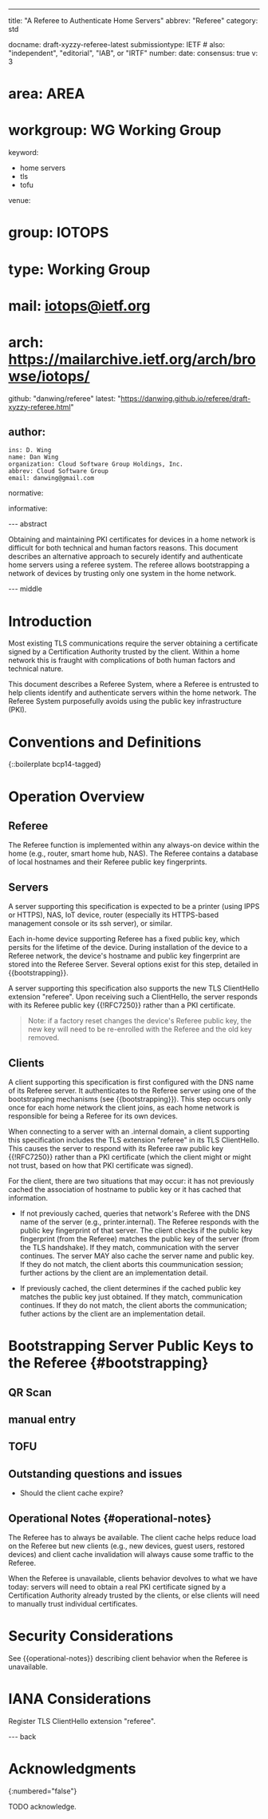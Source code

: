 ---
title: "A Referee to Authenticate Home Servers"
abbrev: "Referee"
category: std


docname: draft-xyzzy-referee-latest
submissiontype: IETF  # also: "independent", "editorial", "IAB", or "IRTF"
number:
date:
consensus: true
v: 3
# area: AREA
# workgroup: WG Working Group
keyword:
 - home servers
 - tls
 - tofu

venue:
#  group: IOTOPS
#  type: Working Group
#  mail: iotops@ietf.org
#  arch: https://mailarchive.ietf.org/arch/browse/iotops/
  github: "danwing/referee"
  latest: "https://danwing.github.io/referee/draft-xyzzy-referee.html"

author:
 -
    ins: D. Wing
    name: Dan Wing
    organization: Cloud Software Group Holdings, Inc.
    abbrev: Cloud Software Group
    email: danwing@gmail.com


normative:

informative:


--- abstract

Obtaining and maintaining PKI certificates for devices in a home
network is difficult for both technical and human factors reasons. This
document describes an alternative approach to securely identify and
authenticate home servers using a referee system. The referee allows
bootstrapping a network of devices by trusting only one system in
the home network.

--- middle

# Introduction

Most existing TLS communications require the server obtaining a
certificate signed by a Certification Authority trusted by the client.
Within a home network this is fraught with complications of both
human factors and technical nature.

This document describes a Referee System, where a Referee is
entrusted to help clients identify and authenticate servers within
the home network.  The Referee System purposefully avoids using
the public key infrastructure (PKI).

# Conventions and Definitions

{::boilerplate bcp14-tagged}

# Operation Overview

## Referee

The Referee function is implemented within any always-on device
within the home (e.g., router, smart home hub, NAS).  The Referee
contains a database of local hostnames and their Referee public
key fingerprints.

## Servers

A server supporting this specification is expected to be a printer
(using IPPS or HTTPS), NAS, IoT device, router (especially its
HTTPS-based management console or its ssh server), or similar.

Each in-home device supporting Referee has a fixed public key, which
persits for the lifetime of the device.  During installation of the
device to a Referee network, the device's hostname and public key
fingerprint are stored into the Referee Server.  Several options
exist for this step, detailed in {{bootstrapping}}.

A server supporting this specification also supports the new
TLS ClientHello extension "referee". Upon receiving such a ClientHello,
the server responds with its Referee public key {{!RFC7250}} rather
than a PKI certificate.

> Note: if a factory reset changes the device's Referee public key,
  the new key will need to be re-enrolled with the Referee and the old
  key removed.

## Clients

A client supporting this specification is first configured with the
DNS name of its Referee server.  It authenticates to the Referee server
using one of the bootstrapping mechanisms (see {{bootstrapping}}). This
step occurs only once for each home network the client joins, as each
home network is responsible for being a Referee for its own devices.

When connecting to a server with an .internal domain, a client supporting
this specification includes the TLS extension "referee" in its TLS
ClientHello.  This causes the server to respond with its Referee raw
public key {{!RFC7250}} rather than a PKI certificate (which the client
might or might not trust, based on how that PKI certificate was signed).

For the client, there are two situations that may occur:  it has
not previously cached the association of hostname to public key or it
has cached that information.

* If not previously cached, queries that network's Referee with the
DNS name of the server (e.g., printer.internal).  The Referee responds
with the public key fingerprint of that server.  The client checks if
the public key fingerprint (from the Referee) matches the public key
of the server (from the TLS handshake). If they match, communication
with the server continues.  The server MAY also cache the server name
and public key.  If they do not match, the client aborts this
coummunication session; further actions by the client are an
implementation detail.

* If previously cached, the client determines if the cached public key matches the public
key just obtained.  If they match, communication continues.  If they
do not match, the client aborts the communication; futher actions
by the client are an implementation detail.




# Bootstrapping Server Public Keys to the Referee {#bootstrapping}

## QR Scan

## manual entry

## TOFU

## Outstanding questions and issues

* Should the client cache expire?



## Operational Notes {#operational-notes}

The Referee has to always be available.  The client cache helps reduce
load on the Referee but new clients (e.g., new devices, guest users, restored
devices) and client cache invalidation will always cause some traffic to
the Referee.

When the Referee is unavailable, clients behavior devolves to what
we have today:  servers will need to obtain a real PKI certificate
signed by a Certification Authority already trusted by the clients, or
else clients will need to manually trust individual certificates.


# Security Considerations

See {{operational-notes}} describing client behavior when the Referee
is unavailable.


# IANA Considerations

Register TLS ClientHello extension "referee".


--- back

# Acknowledgments
{:numbered="false"}

TODO acknowledge.

